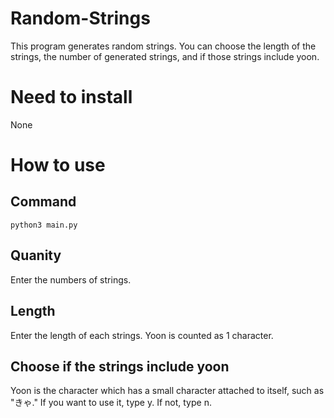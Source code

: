 # Random-Strings
This program generates random strings. You can choose the length of the strings, the number of generated strings, and if those strings include yoon.
# Need to install
None
# How to use
 ## Command
    python3 main.py
 ## Quanity
 Enter the numbers of strings.
 ## Length
 Enter the length of each strings. Yoon is counted as 1 character.
 ## Choose if the strings include yoon
 Yoon is the character which has a small character attached to itself, such as "きゃ." If you want to use it, type y. If not, type n.

